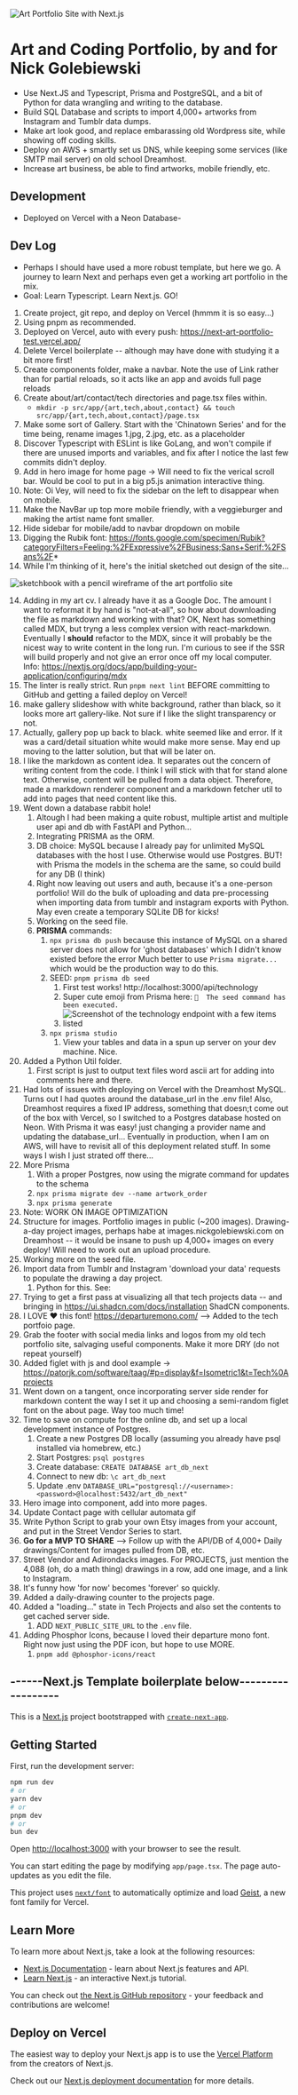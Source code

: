 ![Art Portfolio Site with Next.js](/public/screenshots/art_portfolio_header.png)

# Art and Coding Portfolio, by and for Nick Golebiewski

- Use Next.JS and Typescript, Prisma and PostgreSQL, and a bit of Python for data wrangling and writing to the database.
- Build SQL Database and scripts to import 4,000+ artworks from Instagram and Tumblr data dumps.
- Make art look good, and replace embarassing old Wordpress site, while showing off coding skills.
- Deploy on AWS + smartly set us DNS, while keeping some services (like SMTP mail server) on old school Dreamhost. 
- Increase art business, be able to find artworks, mobile friendly, etc.

## Development
- Deployed on Vercel with a Neon Database- 

## Dev Log

- Perhaps I should have used a more robust template, but here we go. A journey to learn Next and perhaps even get a working art portfolio in the mix. 
- Goal: Learn Typescript. Learn Next.js. GO!

1. Create project, git repo, and deploy on Vercel (hmmm it is so easy...)
2. Using pnpm as recommended.
3. Deployed on Vercel, auto with every push: https://next-art-portfolio-test.vercel.app/
4. Delete Vercel boilerplate -- although may have done with studying it a bit more first!
5. Create components folder, make a navbar. Note the use of Link rather than for partial reloads, so it acts like an app and avoids full page reloads
6. Create about/art/contact/tech directories and page.tsx files within.
    -   `mkdir -p src/app/{art,tech,about,contact} && touch src/app/{art,tech,about,contact}/page.tsx`
7. Make some sort of Gallery. Start with the 'Chinatown Series' and for the time being, rename images 1.jpg, 2.jpg, etc. as a placeholder
8. Discover Typescript with ESLint is like GoLang, and won't compile if there are unused imports and variables, and fix after I notice the last few commits didn't deploy.
9. Add in hero image for home page -> Will need to fix the verical scroll bar. Would be cool to put in a big p5.js animation interactive thing. 
10. Note: Oi Vey, will need to fix the sidebar on the left to disappear when on mobile.
11. Make the NavBar up top more mobile friendly, with a veggieburger and making the artist name font smaller. 
12. Hide sidebar for mobile/add to navbar dropdown on mobile
13. Digging the Rubik font: https://fonts.google.com/specimen/Rubik?categoryFilters=Feeling:%2FExpressive%2FBusiness;Sans+Serif:%2FSans%2F*
14. While I'm thinking of it, here's the initial sketched out design of the site...

![sketchbook with a pencil wireframe of the art portfolio site](public/images/ephemera/website_sketch_portfolio.jpg)

14. Adding in my art cv. I already have it as a Google Doc. 
The amount I want to reformat it by hand is "not-at-all", so how about downloading the file as markdown and working with that?
OK, Next has something called MDX, but tryng a less complex version with react-markdown. Eventually I **should** refactor to the MDX, since it will probably be the nicest way to write content in the long run. I'm curious to see if the SSR will build properly and not give an error once off my local computer. Info: https://nextjs.org/docs/app/building-your-application/configuring/mdx
15. The linter is really strict. Run `pnpm next lint` BEFORE committing to GitHub and getting a failed deploy on Vercel!
16. make gallery slideshow with white background, rather than black, so it looks more art gallery-like. Not sure if I like the slight transparency or not.
17. Actually, gallery pop up back to black. white seemed like and error. If it was a card/detail situation white would make more sense. May end up moving to the latter solution, but that will be later on.
18. I like the markdown as content idea. It separates out the concern of writing content from the code. I think I will stick with that for stand alone text. Otherwise, content will be pulled from a data object. Therefore, made a markdown renderer component and a markdown fetcher util to add into pages that need content like this.
19. Went down a database rabbit hole!
    1.  Altough I had been making a quite robust, multiple artist and multiple user api and db with FastAPI and Python...
    2.  Integrating PRISMA as the ORM. 
    3.  DB choice: MySQL because I already pay for unlimited MySQL databases with the host I use. Otherwise would use Postgres. BUT! with Prisma the models in the schema are the same, so could build for any DB (I think)
    4.  Right now leaving out users and auth, because it's a one-person portfolio! Will do the bulk of uploading and data pre-processing when importing data from tumblr and instagram exports with Python. May even create a temporary SQLite DB for kicks! 
    5.  Working on the seed file.
    6. **PRISMA** commands:
       1. `npx prisma db push` because this instance of MySQL on a shared server does not allow for 'ghost databases' which I didn't know existed before the error Much better to use `Prisma migrate...` which would be the production way to do this.
       2. SEED: `pnpm prisma db seed`
          1. First test works! http://localhost:3000/api/technology
          2. Super cute emoji from Prisma here: `🌱  The seed command has been executed.`
          3. ![Screenshot of the technology endpoint with a few items listed](/public/screenshots/technologies-api.png)
       3. `npx prisma studio`
          1. View your tables and data in a spun up server on your dev machine. Nice. 
 20. Added a Python Util folder. 
     1.  First script is just to output text files word ascii art for adding into comments here and there.
 21. Had lots of issues with deploying on Vercel with the Dreamhost MySQL. Turns out I had quotes around the database_url in the .env file! Also, Dreamhost requires a fixed IP address, something that doesn;t come out of the box with Vercel, so I switched to a Postgres database hosted on Neon. With Prisma it was easy! just changing a provider name and updating the database_url... Eventually in production, when I am on AWS, will have to revisit all of this deployment related stuff. In some ways I wish I just strated off there...
 22. More Prisma
     1.  With a proper Postgres, now using the migrate command for updates to the schema
     2.  `npx prisma migrate dev --name artwork_order`
     3.  `npx prisma generate`
 23. Note: WORK ON IMAGE OPTIMIZATION
 24. Structure for images. Portfolio images in public (~200 images). Drawing-a-day project images, perhaps habe at images.nickgolebiewski.com on Dreamhost -- it would be insane to push up 4,000+ images on every deploy! Will need to work out an upload procedure.
 25. Working more on the seed file.
 26. Import data from Tumblr and Instagram 'download your data' requests to populate the drawing a day project.
     1.  Python for this. See: 
 27. Trying to get a first pass at visualizing all that tech projects data -- and bringing in https://ui.shadcn.com/docs/installation ShadCN components.
 28. I LOVE ❤️ this font! https://departuremono.com/  --> Added to the tech portfoio page.
 29. Grab the footer with social media links and logos from my old tech portfolio site, salvaging useful components. Make it more DRY (do not repeat yourself)
 30. Added figlet with js and dool example -> https://patorjk.com/software/taag/#p=display&f=Isometric1&t=Tech%0Aprojects
 31. Went down on a tangent, once incorporating server side render for markdown content the way I set it up and choosing a semi-random figlet font on the about page. Way too much time!
 32. Time to save on compute for the online db, and set up a local development instance of Postgres.
     1.  Create a new Postgres DB locally (assuming you already have psql installed via homebrew, etc.)
     2.  Start Postgres: `psql postgres`
     3.  Create database: `CREATE DATABASE art_db_next`
     4.  Connect to new db: `\c art_db_next`
     5.  Update .env `DATABASE_URL="postgresql://<username>:<password>@localhost:5432/art_db_next"`
 33. Hero image into component, add into more pages.
 34. Update Contact page with cellular automata gif
 35. Write Python Script to grab your own Etsy images from your account, and put in the Street Vendor Series to start. 
 36. **Go for a MVP TO SHARE** --> Follow up with the API/DB of 4,000+ Daily drawings/Content for images pulled from DB, etc. 
 37. Street Vendor and Adirondacks images. For PROJECTS, just mention the 4,088 (oh, do a math thing) drawings in a row, add one image, and a link to Instagram. 
 38. It's funny how 'for now' becomes 'forever' so quickly.
 39. Added a daily-drawing counter to the projects page.  
 40. Added a "loading..." state in Tech Projects and also set the contents to get cached server side. 
     1.  ADD `NEXT_PUBLIC_SITE_URL` to the `.env` file.
 41. Adding Phosphor Icons, because I loved their departure mono font. Right now just using the PDF icon, but hope to use MORE.
     1.  `pnpm add @phosphor-icons/react`

## ------Next.js Template boilerplate below------------------


This is a [Next.js](https://nextjs.org) project bootstrapped with [`create-next-app`](https://nextjs.org/docs/app/api-reference/cli/create-next-app).

## Getting Started

First, run the development server:

```bash
npm run dev
# or
yarn dev
# or
pnpm dev
# or
bun dev
```

Open [http://localhost:3000](http://localhost:3000) with your browser to see the result.

You can start editing the page by modifying `app/page.tsx`. The page auto-updates as you edit the file.

This project uses [`next/font`](https://nextjs.org/docs/app/building-your-application/optimizing/fonts) to automatically optimize and load [Geist](https://vercel.com/font), a new font family for Vercel.

## Learn More

To learn more about Next.js, take a look at the following resources:

- [Next.js Documentation](https://nextjs.org/docs) - learn about Next.js features and API.
- [Learn Next.js](https://nextjs.org/learn) - an interactive Next.js tutorial.

You can check out [the Next.js GitHub repository](https://github.com/vercel/next.js) - your feedback and contributions are welcome!

## Deploy on Vercel

The easiest way to deploy your Next.js app is to use the [Vercel Platform](https://vercel.com/new?utm_medium=default-template&filter=next.js&utm_source=create-next-app&utm_campaign=create-next-app-readme) from the creators of Next.js.

Check out our [Next.js deployment documentation](https://nextjs.org/docs/app/building-your-application/deploying) for more details.
